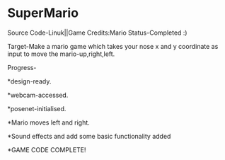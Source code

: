 # SuperMario
Source Code-Linuk||Game Credits:Mario
Status-Completed :)


Target-Make a mario game which takes your nose x and y coordinate as input to move the mario-up,right,left.

Progress- 

*design-ready.

*webcam-accessed.

*posenet-initialised.

*Mario moves left and right.

*Sound effects and add some basic functionality added

*GAME CODE COMPLETE!


